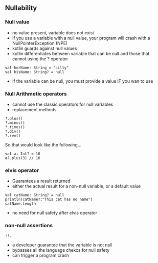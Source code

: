 ## Nullability

### Null value

- no value present, variable does not exist
- if you use a variable with a null value, your program will crash with a NullPointerException (NPE)
- kotlin guards against null values
- kotlin differentiates between variable that can be null and those that cannot using the ? operator
```
val herName: String = "Lilly"
val hisName: String? = null
```
- if the variable can be null, you must provide a value IF you wan to use 

### Null Arithmetic operators
- cannot use the classic operators for null variables
- replacement methods
```
?.plus()
?.minus()
?.times()
?.div()
?.rem()
```
So that would look like the following...
```
val a: Int? = 10
a?.plus(3) // 10
```

### elvis operator
- Guarantees a result returned
- either the actual result for a non-null variable, or a default value
```
val catName: String? = null
println(catName?:"This cat has no name")
catName.length
```
- no need for null safety after elvis operator

### non-null assertions
```
!!.
```
- a developer guarantee that the variable is not null
- bypasses all the language chekcs for null safety 
- can trigger a program crash